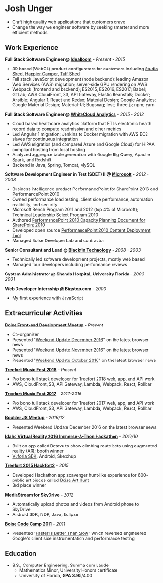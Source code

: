 # Josh Unger

* Craft high quality web applications that customers crave 
* Change the way we engineer software by seeking smarter and more efficient methods

## Work Experience
**Full Stack Software Engineer @ [IdeaRoom](http://www.idearoominc.com)** - *Present - 2015*
* 3D based (WebGL) product configurators for customers including [Studio Shed](https://www.studio-shed.com/), [Happier Camper](https://happiercamper.com), [Tuff Shed](https://www.tuffshed.com/)
* Full stack JavaScript development (node backend); leading Amazon Web Services (AWS) migration; server-side GPU rendering on AWS
* Webpack (frontend and backend); ES2015, ES2016, ES2017; Babel; GitLab; AWS CloudFront, S3, API Gateway, Elastic Beanstalk; Docker; Ansible; Angular 1; React and Redux; Material Design; Google Analtyics; Google Material Design; Material-UI; Bugsnag; less; three.js; npm; yarn

**Full Stack Software Engineer @ [WhiteCloud Analytics](http://whitecloudanalytics.com/)** - *2015 - 2012*
* Cloud based healthcare analytics platform that ETLs electronic health record data to compute readmission and other metrics 
* Led Angular 1 migration; Jenkins to Docker migration with AWS EC2 slaves for continuous integration
* Led AWS migration (and compared Azure and Google Cloud) for HIPAA compliant hosting from local hosting
* Analyzed aggregate table generation with Google Big Query, Apache Spark, and Redshift
* Backend in Java, Spring, Tomcat, MySQL

**Software Development Engineer in Test (SDET) II @ [Microsoft](http://www.microsoft.com)** - *2012 - 2008*
* Business intelligence product PerformancePoint for SharePoint 2016 and PerformancePoint 2010
* Owned performance load testing, client side performance, automation realibility, and security
* Microsoft Bench Program 2011 and 2012 (top 4% of Microsoft); Technical Leadership Select Program 2010
* Authored [PerformancePoint 2010 Capacity Planning Document for SharePoint 2010](https://technet.microsoft.com/en-us/library/ff955652.aspx)
* Developed open source [PerformancePoint 2010 Content Deployment Tool](http://ppscd.codeplex.com/)
* Managed Boise Developer Lab and contractor

**Senior Consultant and Lead @ [Blackfin Technology](https://www.linkedin.com/company/blackfin)** - *2008 - 2003*
* Technically led software development projects, mostly web based
* Managed four developers including performance reviews

**System Administrator @ Shands Hospital, University Florida** - *2003 - 2001*

**Web Developer Internship @ Bigstep.com** - *2000*
* My first experience with JavaScript

## Extracurricular Activities
**[Boise Front-end Development Meetup](http://www.meetup.com/frontend-devs/)** - *Present*
* Co-organizer
* Presented "[Weekend Update December 2016](https://gitlab.com/joshunger/public/blob/master/weekend-update-2016-12.md)" on the latest browser news
* Presented "[Weekend Update November 2016](https://gitlab.com/joshunger/public/blob/master/weekend-update-2016-11.md)" on the latest browser news
* Presented "[Weekend Update October 2016](https://gitlab.com/joshunger/public/blob/master/weekend-update-2016-10.md)" on the latest browser news

**[Treefort Music Fest 2018](https://www.treefortmusicfest.com/)** - *Present*
* Pro bono full stack developer for Treefort 2018 web, app, and API work
* AWS, CloudFront, S3, API Gateway, Lambda, Webpack, React, Rollbar

**[Treefort Music Fest 2017](https://www.treefortmusicfest.com/)** - *2017-2016*
* Pro bono full stack developer for Treefort 2017 web, app, and API work
* AWS, CloudFront, S3, API Gateway, Lambda, Webpack, React, Rollbar

**[Boulder JS Meetup](https://www.meetup.com/preview/Boulder-JS/events/234442770)** - *2016/12*
* Presented [Weekend Update December 2016](https://gitlab.com/joshunger/public/blob/master/weekend-update-2016-12.md) on the latest browser news

**[Idaho Virtual Reality 2016 Immerse-A-Thon Hackathon](http://idahovirtualreality.com/ivrc-2016-immerse-a-thon/)** - *2016/10*
* Built an app called Betavu to show climbing route beta using augmented reality (AR); booth winner
* [Vuforia SDK](https://www.vuforia.com/), Android, Sketchup

**[Treefort 2015 Hackfort2](https://www.treefortmusicfest.com/forts/hackfort/)** - *2015*
* Developed Hackathon app scavenger hunt-like experience for 600+ public art pieces called [Boise Art Hunt](http://www.boiseweekly.com/Cobweb/archives/2015/03/29/treefort-2015-datefort-app-wins-hackfort2-hackathon)
* 3rd place winner

**MediaStream for SkyDrive** - *2012*
* Automatically upload photos and videos from Android phone to SkyDrive
* Android SDK, NDK, Java, Eclipse

**[Boise Code Camp 2011](http://boisecodecamp.com/)** - *2011*
* Presented "[Faster Is Better Than Slow](http://joshunger.com/boisecodecamp2011/Boise-Code-Camp-2011-Fast-is-better-than-slow.pdf)" which reversed engineered Google's client side instrumentation and performance testing

## Education
* B.S., Computer Engineering, Summa cum Laude
  * Mathematics Minor, University Honors certificate
  * University of Florida, **GPA 3.95**/4.00
